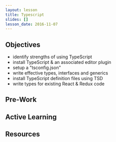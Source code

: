 ```yaml
---
layout: lesson
title: Typescript
slides: []
lesson_date: 2016-11-07
---
```


## Objectives

- identify strengths of using TypeScript
- install TypeScript & an associated editor plugin
- setup a "tsconfig.json"
- write effective types, interfaces and generics
- install TypeScript definition files using TSD
- write types for existing React & Redux code

## Pre-Work

## Active Learning

## Resources
